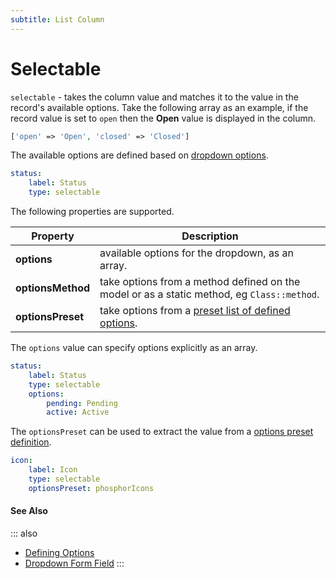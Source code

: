 ```yaml
---
subtitle: List Column
---
```

# Selectable

`selectable` - takes the column value and matches it to the value in the record's available options. Take the following array as an example, if the record value is set to `open` then the **Open** value is displayed in the column.

```php
['open' => 'Open', 'closed' => 'Closed']
```

The available options are defined based on [dropdown options](../define-options.md).

```yaml
status:
    label: Status
    type: selectable
```

The following properties are supported.

Property | Description
------------- | -------------
**options** | available options for the dropdown, as an array.
**optionsMethod** | take options from a method defined on the model or as a static method, eg `Class::method`.
**optionsPreset** | take options from a [preset list of defined options](../define-options.md).

The `options` value can specify options explicitly as an array.

```yaml
status:
    label: Status
    type: selectable
    options:
        pending: Pending
        active: Active
```

The `optionsPreset` can be used to extract the value from a [options preset definition](../define-options.md).

```yaml
icon:
    label: Icon
    type: selectable
    optionsPreset: phosphorIcons
```

#### See Also

::: also
* [Defining Options](../define-options.md)
* [Dropdown Form Field](../form/field-dropdown.md)
:::
